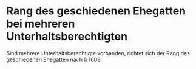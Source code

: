# Rang des geschiedenen Ehegatten bei mehreren Unterhaltsberechtigten

Sind mehrere Unterhaltsberechtigte vorhanden, richtet sich der Rang des geschiedenen Ehegatten nach § 1609\. 


